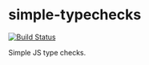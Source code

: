 # simple-typechecks

[![Build Status](https://travis-ci.org/gumm/simple-typechecks.svg?branch=master)](https://travis-ci.org/gumm/simple-typechecks)

Simple JS type checks.
